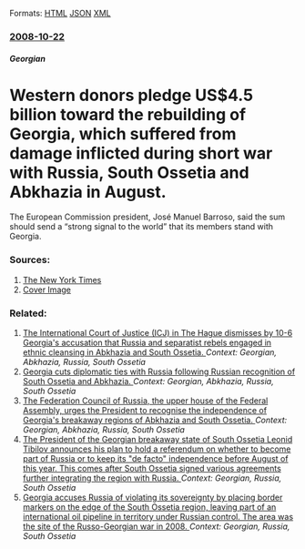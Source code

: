 
Formats: [HTML](/news/2008/10/22/western-donors-pledge-us-4-5-billion-toward-the-rebuilding-of-georgia-which-suffered-from-damage-inflicted-during-short-war-with-russia-s.html)  [JSON](/news/2008/10/22/western-donors-pledge-us-4-5-billion-toward-the-rebuilding-of-georgia-which-suffered-from-damage-inflicted-during-short-war-with-russia-s.json)  [XML](/news/2008/10/22/western-donors-pledge-us-4-5-billion-toward-the-rebuilding-of-georgia-which-suffered-from-damage-inflicted-during-short-war-with-russia-s.xml)  

### [2008-10-22](/news/2008/10/22/index.md)

#####  Georgian
#  Western donors pledge US$4.5 billion toward the rebuilding of Georgia, which suffered from damage inflicted during short war with Russia, South Ossetia and Abkhazia in August. 

The European Commission president, José Manuel Barroso, said the sum should send a “strong signal to the world” that its members stand with Georgia.


### Sources:

1. [The New York Times](https://www.nytimes.com/2008/10/23/world/europe/23donors.html)
1. [Cover Image](https://static01.nyt.com/images/icons/t_logo_291_black.png)

### Related:

1. [The International Court of Justice (ICJ) in The Hague dismisses by 10-6 Georgia's accusation that Russia and separatist rebels engaged in ethnic cleansing in Abkhazia and South Ossetia. ](/news/2011/04/1/the-international-court-of-justice-icj-in-the-hague-dismisses-by-10-6-georgia-s-accusation-that-russia-and-separatist-rebels-engaged-in-et.md) _Context:  Georgian, Abkhazia, Russia, South Ossetia_
2. [ Georgia cuts diplomatic ties with Russia following Russian recognition of South Ossetia and Abkhazia. ](/news/2008/08/29/georgia-cuts-diplomatic-ties-with-russia-following-russian-recognition-of-south-ossetia-and-abkhazia.md) _Context:  Georgian, Abkhazia, Russia, South Ossetia_
3. [ The Federation Council of Russia, the upper house of the Federal Assembly, urges the President to recognise the independence of Georgia's breakaway regions of Abkhazia and South Ossetia. ](/news/2008/08/25/the-federation-council-of-russia-the-upper-house-of-the-federal-assembly-urges-the-president-to-recognise-the-independence-of-georgia-s-b.md) _Context:  Georgian, Abkhazia, Russia, South Ossetia_
4. [The President of the Georgian breakaway state of South Ossetia Leonid Tibilov announces his plan to hold a referendum on whether to become part of Russia or to keep its "de facto" independence before August of this year. This comes after South Ossetia signed various agreements further integrating the region with Russia. ](/news/2016/04/11/the-president-of-the-georgian-breakaway-state-of-south-ossetia-leonid-tibilov-announces-his-plan-to-hold-a-referendum-on-whether-to-become-p.md) _Context:  Georgian, Russia, South Ossetia_
5. [Georgia accuses Russia of violating its sovereignty by placing border markers on the edge of the South Ossetia region, leaving part of an international oil pipeline in territory under Russian control. The area was the site of the Russo-Georgian war in 2008. ](/news/2015/07/13/georgia-accuses-russia-of-violating-its-sovereignty-by-placing-border-markers-on-the-edge-of-the-south-ossetia-region-leaving-part-of-an-in.md) _Context:  Georgian, Russia, South Ossetia_
